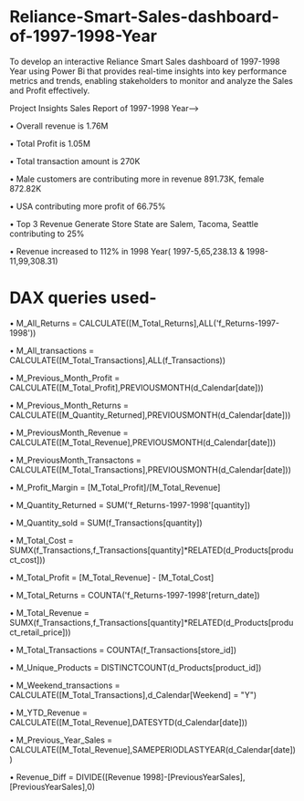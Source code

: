 # Reliance-Smart-Sales-dashboard-of-1997-1998-Year
To develop an interactive Reliance Smart Sales dashboard of 1997-1998 Year using Power Bi that provides real-time insights into key performance metrics and trends, enabling stakeholders to monitor and analyze the Sales and Profit effectively.

Project Insights Sales Report of 1997-1998 Year-->


• Overall revenue is 1.76M


• Total Profit is 1.05M


• Total transaction amount is 270K


• Male customers are contributing more in revenue 891.73K, female 872.82K


• USA contributing more profit of 66.75%


• Top 3 Revenue Generate Store State are Salem, Tacoma, Seattle contributing to 25%


• Revenue increased to 112% in 1998 Year( 1997-5,65,238.13 & 1998-11,99,308.31)


# DAX queries used-


• M_All_Returns = CALCULATE([M_Total_Returns],ALL('f_Returns-1997-1998'))

• M_All_transactions = CALCULATE([M_Total_Transactions],ALL(f_Transactions))

• M_Previous_Month_Profit = CALCULATE([M_Total_Profit],PREVIOUSMONTH(d_Calendar[date]))

• M_Previous_Month_Returns = CALCULATE([M_Quantity_Returned],PREVIOUSMONTH(d_Calendar[date]))

• M_PreviousMonth_Revenue = CALCULATE([M_Total_Revenue],PREVIOUSMONTH(d_Calendar[date]))

• M_PreviousMonth_Transactons = CALCULATE([M_Total_Transactions],PREVIOUSMONTH(d_Calendar[date]))

• M_Profit_Margin = [M_Total_Profit]/[M_Total_Revenue]

• M_Quantity_Returned = SUM('f_Returns-1997-1998'[quantity])

• M_Quantity_sold = SUM(f_Transactions[quantity])

• M_Total_Cost = SUMX(f_Transactions,f_Transactions[quantity]*RELATED(d_Products[product_cost]))

• M_Total_Profit = [M_Total_Revenue] - [M_Total_Cost]

• M_Total_Returns = COUNTA('f_Returns-1997-1998'[return_date])

• M_Total_Revenue = SUMX(f_Transactions,f_Transactions[quantity]*RELATED(d_Products[product_retail_price]))

• M_Total_Transactions = COUNTA(f_Transactions[store_id])

• M_Unique_Products = DISTINCTCOUNT(d_Products[product_id])

• M_Weekend_transactions = CALCULATE([M_Total_Transactions],d_Calendar[Weekend] = "Y")

• M_YTD_Revenue = CALCULATE([M_Total_Revenue],DATESYTD(d_Calendar[date]))

• M_Previous_Year_Sales = CALCULATE([M_Total_Revenue],SAMEPERIODLASTYEAR(d_Calendar[date]))

• Revenue_Diff = DIVIDE([Revenue 1998]-[PreviousYearSales],[PreviousYearSales],0)



